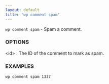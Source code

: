 ```yaml
---
layout: default
title: 'wp comment spam'
---
```


`wp comment spam` - Spam a comment.

### OPTIONS

&lt;id&gt;
: The ID of the comment to mark as spam.

### EXAMPLES

    wp comment spam 1337

